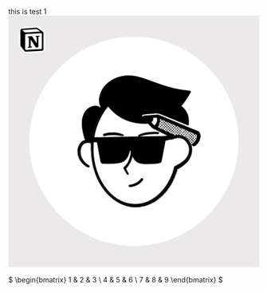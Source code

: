 this is test 1
![photo](img/my-notion-face-customized.png)

$
\begin{bmatrix}
1 & 2 & 3 \\
4 & 5 & 6 \\
7 & 8 & 9
\end{bmatrix}
$



